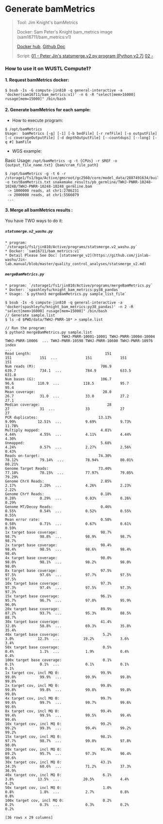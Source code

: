 # Generate bamMetrics

> Tool: 
> Jim Knight's bamMetrics
> 
> Docker:
> Sam Peter's Knight bam_metrics image (sam16711/bam_metrics:v1)
> 
> [Docker hub](https://hub.docker.com/r/sam16711/bam_metrics/tags?page=1&ordering=last_updated), 
> [Github Doc](https://github.com/jinlab-washu/bamMetrics)
> 
> Script: 
> [01 - Peter Jin's statsmerge.v2.py program (Python v2.7)](https://github.com/jinlab-washu/Jin-lab.manual/blob/master/quality_control_analyses/statsmerge_v2.md)
> [02 - ]()

### How to use it on WUSTL Compute1?

#### 1. Request bamMetrics docker:

  ```
  $ bsub -Is -G compute-jin810 -q general-interactive -a 'docker(sam16711/bam_metrics:v1)' -n 6 -R "select[mem>16000] rusage[mem=15000]" /bin/bash
  ```

#### 2. Generate bamMetrics for each sample:

  * How to execute program:

  ```
  $ /opt/bamMetrics 
  Usage:  bamMetrics [-g] [-1] [-b bedFile] [-r refFile] [-o outputFile] [-c coverageOutputFile] [-d depthOutputFile] [--countdups] [--long] [-q #] bamFile
  
  ```
  
  * WGS example:

  Basic Usage: `/opt/bamMetrics -g -t {CPUs} -r $REF -o {output_file_name.txt} {bam/cram_file_path}`

  ```
  $ /opt/bamMetrics -g -t 6 -r /storage1/fs1/bga/Active/gmsroot/gc2560/core/model_data/2887491634/build21f22873ebe0486c8e6f69c15435aa96/all_sequences.fa -o testBamMetrics.txt snakemake_results/pb_germline/TWHJ-PNRR-10248-10248/TWHJ-PNRR-10248-10248_germline.bam
   -> 1000000 reads, at chr1:2786231
   -> 2000000 reads, at chr1:5566079
   ...
  
  ```

#### 3. Merge all bamMetrics results :

You have TWO ways to do it:

##### `statsmerge.v2_washu.py`
  
    * program: `/storage1/fs1/jin810/Active/programs/statsmerge.v2_washu.py`
    * Docker: `sam16711/bam_metrics:v1`
    * Detail Please See Doc: [statsmerge_v2](https://github.com/jinlab-washu/Jin-lab.manual/blob/master/quality_control_analyses/statsmerge_v2.md) 
  
##### `mergeBamMetrics.py`

    * program: `/storage1/fs1/jin810/Active/programs/mergeBamMetrics.py`
    * Docker: `spashleyfu/knight_bam_metrics:py38_pandas`
    * Usage: `$ python3 mergeBamMetrics.py sample_list_file`

  ```
  $ bsub -Is -G compute-jin810 -q general-interactive -a 'docker(spashleyfu/knight_bam_metrics:py38_pandas)' -n 2 -R "select[mem>16000] rusage[mem=15000]" /bin/bash
  // Generate sample.list
  $ ls -d $PWD/data/TWHJ-PNRR-10* > sample.list
  
  // Run the program:
  $ python3 mergeBamMetrics.py sample.list 
                            TWHJ-PNRR-10001-10001 TWHJ-PNRR-10004-10004 TWHJ-PNRR-10006  ... TWHJ-PNRR-10598 TWHJ-PNRR-10600 TWHJ-PNRR-10976
  index                                                                                    ...                                                
  Read Length:                                  151                   151             151  ...             151             151             151
  Num reads (M):                              706.9                 639.7           734.1  ...           784.9           633.5           631.8
  Num bases (G):                              106.7                  96.6           110.9  ...           118.5            95.7            95.4
  Mean coverage:                               28.0                  26.7            31.0  ...            33.0            27.2            27.1
  Median coverage:                               28                    27              31  ...              33              27              27
  PCR duplicates:                            13.13%                 9.99%          12.51%  ...           9.69%           9.73%          11.78%
  Multiply mapped:                            4.01%                 4.44%           4.55%  ...           4.11%           4.44%           4.30%
  Unmapped:                                   5.68%                 4.24%           0.57%  ...           2.27%           2.56%           0.43%
  Reads on-target:                           74.30%                78.12%          79.14%  ...          78.94%          80.01%          80.21%
  Genome Target Reads:                       73.40%                77.10%          78.15%  ...          77.97%          79.05%          79.29%
  Genome ChrX Reads:                          2.05%                 2.17%           2.20%  ...           4.26%           2.23%           2.22%
  Genome ChrY Reads:                          0.18%                 0.28%           0.29%  ...           0.03%           0.26%           0.29%
  Genome MT/Decoy Reads:                      0.46%                 0.55%           0.54%  ...           0.52%           0.55%           0.55%
  Mean error rate:                            0.58%                 0.58%           0.71%  ...           0.67%           0.61%           0.59%
  1x target base coverage:                    98.7%                 98.7%           98.8%  ...           98.9%           98.7%           98.7%
  2x target base coverage:                    98.4%                 98.4%           98.5%  ...           98.6%           98.4%           98.4%
  4x target base coverage:                    98.0%                 98.0%           98.1%  ...           98.2%           98.0%           98.0%
  8x target base coverage:                    97.5%                 97.5%           97.6%  ...           97.7%           97.5%           97.5%
  10x target base coverage:                   97.3%                 97.3%           97.4%  ...           97.5%           97.3%           97.3%
  15x target base coverage:                   96.1%                 95.7%           96.7%  ...           97.0%           95.9%           96.0%
  20x target base coverage:                   89.9%                 87.2%           93.7%  ...           95.3%           88.5%           88.7%
  30x target base coverage:                   41.4%                 32.8%           58.8%  ...           69.3%           35.8%           35.4%
  40x target base coverage:                    5.2%                  3.0%           12.3%  ...           19.2%            3.6%            3.4%
  50x target base coverage:                    0.5%                  0.4%            1.1%  ...            1.9%            0.4%            0.4%
  100x target base coverage:                   0.1%                  0.1%            0.1%  ...            0.1%            0.1%            0.1%
  1x target cov, incl MQ 0:                   99.9%                 99.8%           99.9%  ...           99.9%           99.8%           99.8%
  2x target cov, incl MQ 0:                   99.8%                 99.8%           99.8%  ...           99.8%           99.8%           99.8%
  4x target cov, incl MQ 0:                   99.7%                 99.6%           99.7%  ...           99.7%           99.6%           99.6%
  8x target cov, incl MQ 0:                   99.4%                 99.4%           99.5%  ...           99.5%           99.4%           99.4%
  10x target cov, incl MQ 0:                  99.2%                 99.2%           99.3%  ...           99.4%           99.2%           99.2%
  15x target cov, incl MQ 0:                  98.1%                 97.7%           98.7%  ...           99.0%           97.8%           98.0%
  20x target cov, incl MQ 0:                  91.9%                 89.2%           95.7%  ...           97.3%           90.4%           90.6%
  30x target cov, incl MQ 0:                  43.1%                 34.3%           60.6%  ...           71.2%           37.3%           36.9%
  40x target cov, incl MQ 0:                   6.1%                  3.8%           13.5%  ...           20.5%            4.4%            4.2%
  50x target cov, incl MQ 0:                   1.0%                  0.8%            1.8%  ...            2.7%            0.8%            0.8%
  100x target cov, incl MQ 0:                  0.2%                  0.2%            0.3%  ...            0.3%            0.2%            0.2%

  [36 rows x 29 columns]
  
  ```
